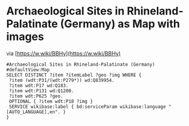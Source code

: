 # Archaeological Sites in Rhineland-Palatinate (Germany) as Map with images

via [https://w.wiki/BBHy](https://w.wiki/BBHy)

```
#Archaeological Sites in Rhineland-Palatinate (Germany)
#defaultView:Map
SELECT DISTINCT ?item ?itemLabel ?geo ?img WHERE {
 ?item (wdt:P31/(wdt:P279*)) wd:Q839954.
 ?item wdt:P17 wd:Q183.
 ?item wdt:P131 wd:Q1200.
 ?item wdt:P625 ?geo.
 OPTIONAL { ?item wdt:P18 ?img }
 SERVICE wikibase:label { bd:serviceParam wikibase:language "[AUTO_LANGUAGE],en". }
}
```